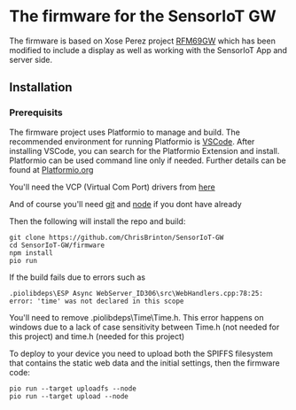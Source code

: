 # The firmware for the SensorIoT GW

The firmware is based on Xose Perez project [RFM69GW](https://bitbucket.org/xoseperez/rfm69gw) which has been modified to include a display as well as working with the SensorIoT App and server side.

## Installation

### Prerequisits
The firmware project uses Platformio to manage and build. The recommended environment for running Platformio is [VSCode](https://code.visualstudio.com/). After installing VSCode, you can search for the Platformio Extension and install. Platformio can be used command line only if needed. Further details can be found at [Platformio.org](https://platformio.org/)

You'll need the VCP (Virtual Com Port) drivers from [here](https://www.silabs.com/products/development-tools/software/usb-to-uart-bridge-vcp-drivers)

And of course you'll need [git](https://www.git-scm.com/downloads) and [node](https://nodejs.org/en/) if you dont have already

Then the following will install the repo and build:

    git clone https://github.com/ChrisBrinton/SensorIoT-GW
    cd SensorIoT-GW/firmware
    npm install
    pio run

If the build fails due to errors such as

    .piolibdeps\ESP Async WebServer_ID306\src\WebHandlers.cpp:78:25: error: 'time' was not declared in this scope

You'll need to remove .piolibdeps\Time\Time.h. This error happens on windows due to a lack of case sensitivity between Time.h (not needed for this project) and time.h (needed for this project)

To deploy to your device you need to upload both the SPIFFS filesystem that contains the static web data and the initial settings, then the firmware code:

    pio run --target uploadfs --node
    pio run --target upload --node



